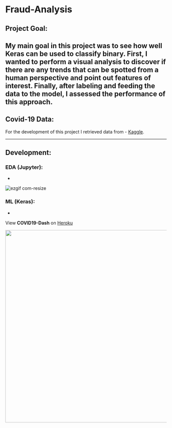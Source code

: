 # Fraud-Analysis

## Project Goal:
My main goal in this project was to see how well Keras can be used to classify binary. First, I wanted to perform a visual analysis to discover if there are any trends that can be spotted from a human perspective and point out features of interest. Finally, after labeling and feeding the data to the model, I assessed the performance of this approach.
---

## Covid-19 Data:
For the development of this project I retrieved data from - [Kaggle](https://www.kaggle.com/datasets/shivamb/vehicle-claim-fraud-detection).

---

## Development:
### EDA (Jupyter):
- 

![ezgif com-resize](https://user-images.githubusercontent.com/34199193/89116356-47d0bd80-d461-11ea-8d8a-21cde54fd210.gif)
### ML (Keras):
- 

View **COVID19-Dash** on [Heroku](https://covid-19-pdash.herokuapp.com/)

<img src="https://user-images.githubusercontent.com/34199193/89723538-d5625f00-d9c5-11ea-9243-4aa8f7dc824c.gif" width="600">

